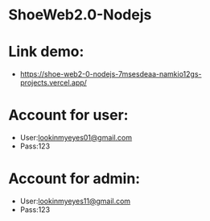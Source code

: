 # ShoeWeb2.0-Nodejs
# Link demo:
  - https://shoe-web2-0-nodejs-7msesdeaa-namkio12gs-projects.vercel.app/
# Account for user:
  - User:lookinmyeyes01@gmail.com
  - Pass:123
# Account for admin:
  - User:lookinmyeyes11@gmail.com
  - Pass:123
